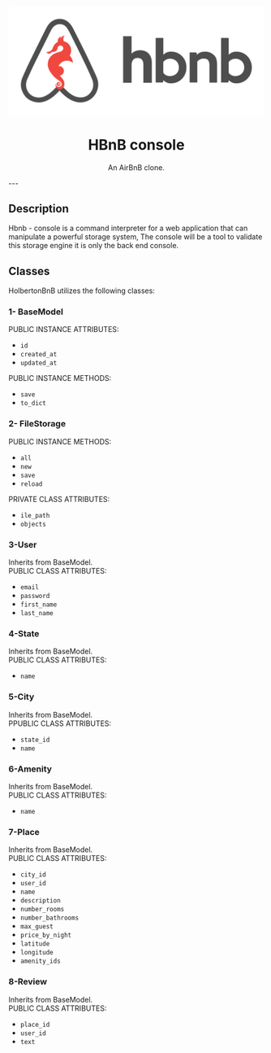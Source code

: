 <p align="center">
  <img src="./hbnb.png?raw=true" alt="HBNB logo">
</p>
<h1 align="center">HBnB console</h1>
<p align="center">An AirBnB clone.</p>
---

## Description

Hbnb - console  is a command interpreter for a web application that can manipulate a powerful storage system,
The console will be a tool to validate this storage engine it is only the back end console.

## Classes 

HolbertonBnB utilizes the following classes:

### 1- BaseModel    
PUBLIC INSTANCE ATTRIBUTES:
        <ul>
        <li>`id`</li>
        <li>`created_at`</li>
        <li>`updated_at`</li>
        </ul>
PUBLIC INSTANCE METHODS:
        <ul>
        <li>`save`</li>
        <li>`to_dict`</li>
        </ul>

### 2- FileStorage
PUBLIC INSTANCE METHODS:
        <ul>
        <li>`all`</li>
        <li>`new`</li>
        <li>`save`</li>
        <li>`reload`</li>
        </ul>
PRIVATE CLASS ATTRIBUTES:
        <ul>
        <li>`ile_path`</li>
        <li>`objects`</li>
        </ul>

### 3-User
Inherits from BaseModel.<br>
PUBLIC CLASS ATTRIBUTES:
        <ul>
        <li>`email`</li>
        <li>`password`</li>
        <li>`first_name`</li>
        <li>`last_name`</li>
        </ul>

### 4-State 
Inherits from BaseModel.<br>
PUBLIC CLASS ATTRIBUTES:
        <ul>
        <li>`name`</li>
        </ul>

### 5-City
Inherits from BaseModel.<br>
    PPUBLIC CLASS ATTRIBUTES:
        <ul>
        <li>`state_id`</li>
        <li>`name`</li>
        </ul>

### 6-Amenity
Inherits from BaseModel.<br>
    PUBLIC CLASS ATTRIBUTES:
        <ul>
        <li>`name`</li>
        </ul>

### 7-Place
Inherits from BaseModel.<br>
    PUBLIC CLASS ATTRIBUTES:
        <ul>
        <li>`city_id`</li>
        <li>`user_id`</li>
        <li>`name`</li>
        <li>`description`</li>
        <li>`number_rooms`</li>
        <li>`number_bathrooms`</li>
        <li>`max_guest`</li>
        <li>`price_by_night`</li>
        <li>`latitude`</li>
        <li>`longitude`</li>
        <li>`amenity_ids`</li>
        </ul>

### 8-Review
Inherits from BaseModel.<br>
    PUBLIC CLASS ATTRIBUTES:
        <ul>
        <li>`place_id`</li>
        <li>`user_id`</li>
        <li>`text`</li>
        </ul>
